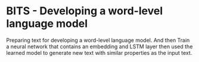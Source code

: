 # BITS -  Developing a word-level language model
 Preparing text for developing a word-level language model. And then Train a neural network that contains an embedding and LSTM layer then used the learned model to generate new text with similar properties as the input text.
